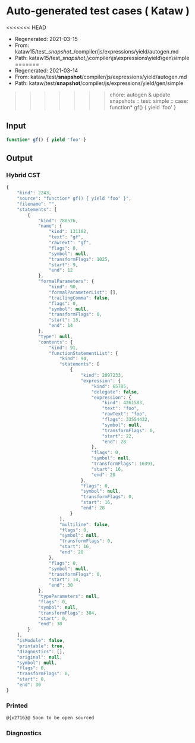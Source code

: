 # Auto-generated test cases ( Kataw )
<<<<<<< HEAD
- Regenerated: 2021-03-15
- From: kataw15/test\__snapshot__/compiler/js/expressions/yield/autogen.md
- Path: kataw15/test\__snapshot__\compiler\js\expressions\yield\gen\simple
=======
- Regenerated: 2021-03-14
- From: kataw/test/__snapshot__/compiler/js/expressions/yield/autogen.md
- Path: kataw/test/__snapshot__/compiler/js/expressions/yield/gen/simple
>>>>>>> chore: autogen & update snapshots
> :: test: simple
> :: case: function* gf() { yield 'foo' }
## Input

`````js
function* gf() { yield 'foo' }
`````

## Output

### Hybrid CST

```javascript
{
    "kind": 2243,
    "source": "function* gf() { yield 'foo' }",
    "filename": "",
    "statements": [
        {
            "kind": 788576,
            "name": {
                "kind": 131102,
                "text": "gf",
                "rawText": "gf",
                "flags": 0,
                "symbol": null,
                "transformFlags": 1025,
                "start": 9,
                "end": 12
            },
            "formalParameters": {
                "kind": 90,
                "formalParameterList": [],
                "trailingComma": false,
                "flags": 0,
                "symbol": null,
                "transformFlags": 0,
                "start": 13,
                "end": 14
            },
            "type": null,
            "contents": {
                "kind": 91,
                "functionStatementList": {
                    "kind": 94,
                    "statements": [
                        {
                            "kind": 2097233,
                            "expression": {
                                "kind": 65785,
                                "delegate": false,
                                "expression": {
                                    "kind": 4261583,
                                    "text": "foo",
                                    "rawText": "foo",
                                    "flags": 33554432,
                                    "symbol": null,
                                    "transformFlags": 0,
                                    "start": 22,
                                    "end": 28
                                },
                                "flags": 0,
                                "symbol": null,
                                "transformFlags": 16393,
                                "start": 16,
                                "end": 28
                            },
                            "flags": 0,
                            "symbol": null,
                            "transformFlags": 0,
                            "start": 16,
                            "end": 28
                        }
                    ],
                    "multiline": false,
                    "flags": 0,
                    "symbol": null,
                    "transformFlags": 0,
                    "start": 16,
                    "end": 28
                },
                "flags": 0,
                "symbol": null,
                "transformFlags": 0,
                "start": 14,
                "end": 30
            },
            "typeParameters": null,
            "flags": 0,
            "symbol": null,
            "transformFlags": 384,
            "start": 0,
            "end": 30
        }
    ],
    "isModule": false,
    "printable": true,
    "diagnostics": [],
    "original": null,
    "symbol": null,
    "flags": 0,
    "transformFlags": 0,
    "start": 0,
    "end": 30
}
```

### Printed

```javascript
@{x2716}@ Soon to be open sourced
```

### Diagnostics

```javascript

```

